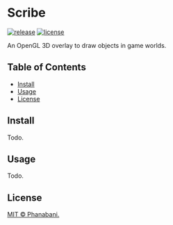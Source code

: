 # Scribe

[![release](https://img.shields.io/github/v/release/phanabani/WorldMapper)](https://github.com/phanabani/WorldMapper/releases)
[![license](https://img.shields.io/github/license/phanabani/WorldMapper)](LICENSE)

An OpenGL 3D overlay to draw objects in game worlds.

## Table of Contents

- [Install](#install)
- [Usage](#usage)
- [License](#license)

## Install

Todo.

## Usage

Todo.

## License

[MIT © Phanabani.](LICENSE)
